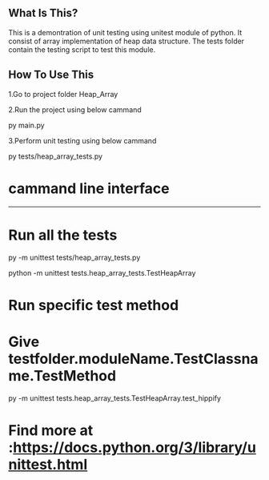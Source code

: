 What Is This?
------------

This is a demontration of unit testing using unitest module of python.
It consist of array implementation of heap data structure.
The tests folder contain the testing script to test this module.

How To Use This
---------------

1.Go to project folder Heap_Array

2.Run the project using below cammand

py main.py

3.Perform unit testing using below cammand

py tests/heap_array_tests.py


# cammand line interface
------------------------

# Run all the tests
py -m unittest tests/heap_array_tests.py

python -m unittest tests.heap_array_tests.TestHeapArray

# Run specific test method
# Give testfolder.moduleName.TestClassname.TestMethod
py -m unittest tests.heap_array_tests.TestHeapArray.test_hippify


# Find more at :https://docs.python.org/3/library/unittest.html

